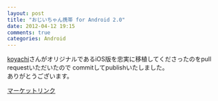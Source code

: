 ```yaml
---
layout: post
title: "おじいちゃん携帯 for Android 2.0"
date: 2012-04-12 19:15
comments: true
categories: Android
---
```

[koyachi](https://github.com/koyachi)さんがオリジナルであるiOS版を忠実に移植してくださったのをpull requestいただいたので commitしてpublishいたしました。  
ありがとうございます。

[マーケットリンク](https://play.google.com/store/apps/details?id=jp.takuo.android.ojiichan "おじいちゃん携帯 for Android")



